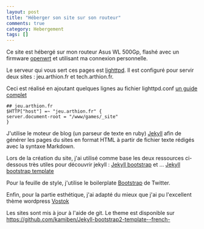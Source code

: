 ```yaml
---
layout: post
title: "Héberger son site sur son routeur"
comments: true
category: Hebergement
tags: []
---
```


Ce site est hébergé sur mon routeur Asus WL 500Gp, flashé avec un firmware [openwrt](https://openwrt.org/) et utilisant ma connexion personnelle.

Le serveur qui vous sert ces pages est [lighttpd](http://www.lighttpd.net/). Il est configuré pour servir deux sites : jeu.arthion.fr et tech.arthion.fr.

Ceci est réalisé en ajoutant quelques lignes au fichier lighttpd.conf [un guide complet](http://www.cyberciti.biz/tips/howto-lighttpd-web-server-setting-up-virtual-hosting.html)


    ## jeu.arthion.fr
    $HTTP["host"] =~ "jeu.arthion.fr" {
    server.document-root = "/www/games/_site"
    }



J'utilise le moteur de blog (un parseur de texte en ruby) [Jekyll](https://github.com/mojombo/jekyll) afin de générer les pages du sites en format HTML à partir de fichier texte rédigés avec la syntaxe Markdown. 

Lors de la création du site, j'ai utilisé comme base les deux ressources ci-dessous très utiles pour découvrir jekyll : [Jekyll bootstrap](http://jekyllbootstrap.com) et ... [Jekyll bootstrap template](https://github.com/jgritman/Jekyll-Bootstrap-Template)

Pour la feuille de style, j'utilise le boilerplate [Bootstrap](http://twitter.github.com/bootstrap/) de Twitter. 

Enfin, pour la partie esthétique, j'ai adapté du mieux que j'ai pu l'excellent thème wordpress [Vostok](http://www.vostoktheme.com/)

Les sites sont mis à jour à l'aide de git. Le theme est disponible sur https://github.com/kamiben/Jekyll-bootstrap2-template--french-

